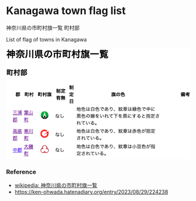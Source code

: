 Kanagawa town flag list
===============

神奈川県の市町村旗一覧  町村部

List of flag of towns in Kanagawa

![kanagawa town flag list](https://github.com/ohwada/World_Countries/blob/main/japan_municipaliy/kanagawa/kanagawa_town_flag_list/screenshots/kanagawa_town_flag_list.png)

### Reference

- [wikipedia: 神奈川県の市町村旗一覧](https://ja.wikipedia.org/wiki/%E7%A5%9E%E5%A5%88%E5%B7%9D%E7%9C%8C%E3%81%AE%E5%B8%82%E7%94%BA%E6%9D%91%E6%97%97%E4%B8%80%E8%A6%A7)
- https://ken-ohwada.hatenadiary.org/entry/2023/08/29/224238
